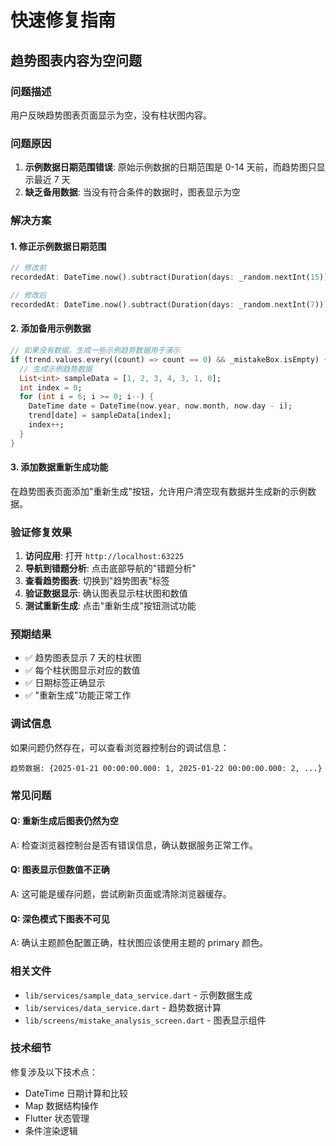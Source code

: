 # 快速修复指南

## 趋势图表内容为空问题

### 问题描述

用户反映趋势图表页面显示为空，没有柱状图内容。

### 问题原因

1. **示例数据日期范围错误**: 原始示例数据的日期范围是 0-14 天前，而趋势图只显示最近 7 天
2. **缺乏备用数据**: 当没有符合条件的数据时，图表显示为空

### 解决方案

#### 1. 修正示例数据日期范围

```dart
// 修改前
recordedAt: DateTime.now().subtract(Duration(days: _random.nextInt(15))),

// 修改后
recordedAt: DateTime.now().subtract(Duration(days: _random.nextInt(7))),
```

#### 2. 添加备用示例数据

```dart
// 如果没有数据，生成一些示例趋势数据用于演示
if (trend.values.every((count) => count == 0) && _mistakeBox.isEmpty) {
  // 生成示例趋势数据
  List<int> sampleData = [1, 2, 3, 4, 3, 1, 0];
  int index = 0;
  for (int i = 6; i >= 0; i--) {
    DateTime date = DateTime(now.year, now.month, now.day - i);
    trend[date] = sampleData[index];
    index++;
  }
}
```

#### 3. 添加数据重新生成功能

在趋势图表页面添加"重新生成"按钮，允许用户清空现有数据并生成新的示例数据。

### 验证修复效果

1. **访问应用**: 打开 `http://localhost:63225`
2. **导航到错题分析**: 点击底部导航的"错题分析"
3. **查看趋势图表**: 切换到"趋势图表"标签
4. **验证数据显示**: 确认图表显示柱状图和数值
5. **测试重新生成**: 点击"重新生成"按钮测试功能

### 预期结果

- ✅ 趋势图表显示 7 天的柱状图
- ✅ 每个柱状图显示对应的数值
- ✅ 日期标签正确显示
- ✅ "重新生成"功能正常工作

### 调试信息

如果问题仍然存在，可以查看浏览器控制台的调试信息：

```
趋势数据: {2025-01-21 00:00:00.000: 1, 2025-01-22 00:00:00.000: 2, ...}
```

### 常见问题

#### Q: 重新生成后图表仍然为空

A: 检查浏览器控制台是否有错误信息，确认数据服务正常工作。

#### Q: 图表显示但数值不正确

A: 这可能是缓存问题，尝试刷新页面或清除浏览器缓存。

#### Q: 深色模式下图表不可见

A: 确认主题颜色配置正确，柱状图应该使用主题的 primary 颜色。

### 相关文件

- `lib/services/sample_data_service.dart` - 示例数据生成
- `lib/services/data_service.dart` - 趋势数据计算
- `lib/screens/mistake_analysis_screen.dart` - 图表显示组件

### 技术细节

修复涉及以下技术点：

- DateTime 日期计算和比较
- Map 数据结构操作
- Flutter 状态管理
- 条件渲染逻辑
